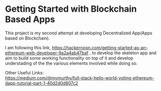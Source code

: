 # Getting Started with Blockchain Based Apps
This project is my second attempt at developing Decentralized App(Apps based on Blockchain).

I am following this link, https://hackernoon.com/getting-started-as-an-ethereum-web-developer-9a2a4ab47baf , to develop the skeleton app and aim to build some working functionality on top of it and develop understading of the the various elements involved while doing so.


Other Useful Links: <br>
https://medium.com/@mvmurthy/full-stack-hello-world-voting-ethereum-dapp-tutorial-part-1-40d2d0d807c2
